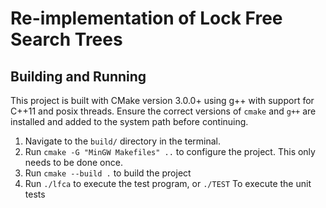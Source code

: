 # Re-implementation of Lock Free Search Trees

## Building and Running

This project is built with CMake version 3.0.0+ using g++ with support for C++11 and posix threads. Ensure the correct versions of `cmake` and `g++` are installed and added to the system path before continuing.

1. Navigate to the `build/` directory in the terminal.
2. Run `cmake -G "MinGW Makefiles" ..` to configure the project. This only needs to be done once.
2. Run `cmake --build .` to build the project
3.  Run `./lfca` to execute the test program, or `./TEST` To execute the unit tests
